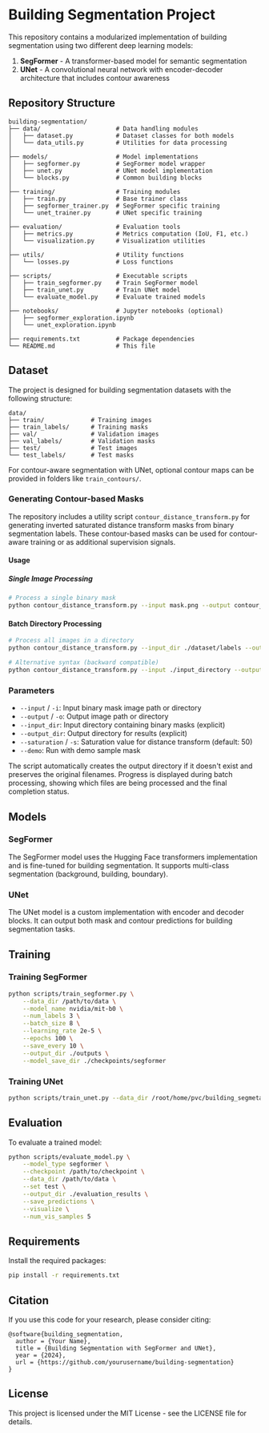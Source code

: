 # Building Segmentation Project

This repository contains a modularized implementation of building segmentation using two different deep learning models:

1. **SegFormer** - A transformer-based model for semantic segmentation
2. **UNet** - A convolutional neural network with encoder-decoder architecture that includes contour awareness

## Repository Structure

```
building-segmentation/
├── data/                     # Data handling modules
│   ├── dataset.py            # Dataset classes for both models
│   └── data_utils.py         # Utilities for data processing
│
├── models/                   # Model implementations
│   ├── segformer.py          # SegFormer model wrapper
│   ├── unet.py               # UNet model implementation
│   └── blocks.py             # Common building blocks
│
├── training/                 # Training modules
│   ├── train.py              # Base trainer class
│   ├── segformer_trainer.py  # SegFormer specific training
│   └── unet_trainer.py       # UNet specific training
│
├── evaluation/               # Evaluation tools
│   ├── metrics.py            # Metrics computation (IoU, F1, etc.)
│   └── visualization.py      # Visualization utilities
│
├── utils/                    # Utility functions
│   └── losses.py             # Loss functions
│
├── scripts/                  # Executable scripts
│   ├── train_segformer.py    # Train SegFormer model
│   ├── train_unet.py         # Train UNet model
│   └── evaluate_model.py     # Evaluate trained models
│
├── notebooks/                # Jupyter notebooks (optional)
│   ├── segformer_exploration.ipynb
│   └── unet_exploration.ipynb
│
├── requirements.txt          # Package dependencies
└── README.md                 # This file
```

## Dataset

The project is designed for building segmentation datasets with the following structure:

```
data/
├── train/             # Training images
├── train_labels/      # Training masks
├── val/               # Validation images
├── val_labels/        # Validation masks
├── test/              # Test images
└── test_labels/       # Test masks
```

For contour-aware segmentation with UNet, optional contour maps can be provided in folders like `train_contours/`.

### Generating Contour-based Masks

The repository includes a utility script `contour_distance_transform.py` for generating inverted saturated distance transform masks from binary segmentation labels. These contour-based masks can be used for contour-aware training or as additional supervision signals.

#### Usage

##### Single Image Processing

```bash
# Process a single binary mask
python contour_distance_transform.py --input mask.png --output contour_mask.png --saturation 50
```

#### Batch Directory Processing

```bash
# Process all images in a directory
python contour_distance_transform.py --input_dir ./dataset/labels --output_dir ./dataset/contours --saturation 20

# Alternative syntax (backward compatible)
python contour_distance_transform.py --input ./input_directory --output ./output_directory --saturation 30
```

### Parameters

- `--input` / `-i`: Input binary mask image path or directory
- `--output` / `-o`: Output image path or directory
- `--input_dir`: Input directory containing binary masks (explicit)
- `--output_dir`: Output directory for results (explicit)
- `--saturation` / `-s`: Saturation value for distance transform (default: 50)
- `--demo`: Run with demo sample mask


The script automatically creates the output directory if it doesn't exist and preserves the original filenames. Progress is displayed during batch processing, showing which files are being processed and the final completion status.

## Models

### SegFormer

The SegFormer model uses the Hugging Face transformers implementation and is fine-tuned for building segmentation. It supports multi-class segmentation (background, building, boundary).

### UNet

The UNet model is a custom implementation with encoder and decoder blocks. It can output both mask and contour predictions for building segmentation tasks.

## Training

### Training SegFormer

```bash
python scripts/train_segformer.py \
    --data_dir /path/to/data \
    --model_name nvidia/mit-b0 \
    --num_labels 3 \
    --batch_size 8 \
    --learning_rate 2e-5 \
    --epochs 100 \
    --save_every 10 \
    --output_dir ./outputs \
    --model_save_dir ./checkpoints/segformer
```

### Training UNet

```bash
python scripts/train_unet.py --data_dir /root/home/pvc/building_segmetation_datasets/massachusetts/ --use_contours --contour_dir /root/home/pvc/building_segmetation_datasets/massachusetts/ --batch_size 8 --learning_rate 1e-4 --epochs 100 --save_every 10 --mask_weight 0.7 --contour_weight 0.3 --output_dir ./outputs --model_save_dir ./checkpoints/unet
```

## Evaluation

To evaluate a trained model:

```bash
python scripts/evaluate_model.py \
    --model_type segformer \
    --checkpoint /path/to/checkpoint \
    --data_dir /path/to/data \
    --set test \
    --output_dir ./evaluation_results \
    --save_predictions \
    --visualize \
    --num_vis_samples 5
```

## Requirements

Install the required packages:

```bash
pip install -r requirements.txt
```

## Citation

If you use this code for your research, please consider citing:

```
@software{building_segmentation,
  author = {Your Name},
  title = {Building Segmentation with SegFormer and UNet},
  year = {2024},
  url = {https://github.com/yourusername/building-segmentation}
}
```

## License

This project is licensed under the MIT License - see the LICENSE file for details.
